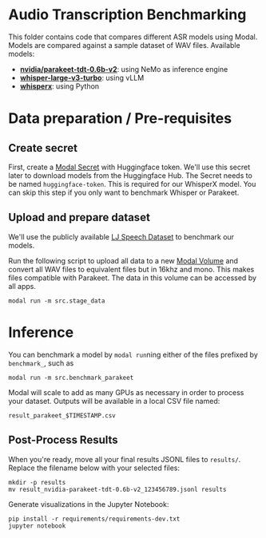 # Audio Transcription Benchmarking

This folder contains code that compares different ASR models using
Modal. Models are compared against a sample dataset of WAV files. Available
models:

- [**nvidia/parakeet-tdt-0.6b-v2**](https://huggingface.co/nvidia/parakeet-tdt-0.6b-v2): using NeMo as inference engine
- [**whisper-large-v3-turbo**](https://huggingface.co/openai/whisper-large-v3-turbo): using vLLM
- [**whisperx**](https://github.com/m-bain/whisperX): using Python

# Data preparation / Pre-requisites

## Create secret

First, create a [Modal Secret](https://modal.com/docs/guide/secrets#secrets) with Huggingface token.
We'll use this secret later to download models from the Huggingface Hub. The Secret needs to be
named `huggingface-token`. This is required for our WhisperX model. You can skip this step if you only
want to benchmark Whisper or Parakeet.

## Upload and prepare dataset

We'll use the publicly available [LJ Speech Dataset](https://keithito.com/LJ-Speech-Dataset/) to benchmark our models.

Run the following script to upload all data to a new [Modal Volume](https://modal.com/docs/guide/volumes#volumes)
and convert all WAV files to equivalent files but in 16khz and mono. This makes files compatible with Parakeet. The data in this volume can be accessed by all apps.

```shell
modal run -m src.stage_data
```

# Inference

You can benchmark a model by `modal run`ning either of the files prefixed by `benchmark_`, such as

```
modal run -m src.benchmark_parakeet
```

Modal will scale to add as many GPUs as necessary in order to process your
dataset. Outputs will be available in a local CSV file named:

```shell
result_parakeet_$TIMESTAMP.csv
```

## Post-Process Results

When you're ready, move all your final results JSONL files to `results/`. Replace the filename below with your selected files:

```shell
mkdir -p results
mv result_nvidia-parakeet-tdt-0.6b-v2_123456789.jsonl results
```

Generate visualizations in the Jupyter Notebook:

```shell
pip install -r requirements/requirements-dev.txt
jupyter notebook
```
